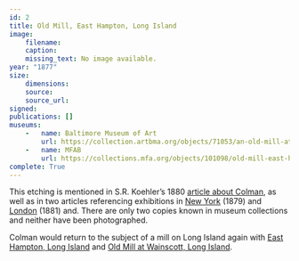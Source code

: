 ```yaml
---
id: 2
title: Old Mill, East Hampton, Long Island
image:
    filename: 
    caption: 
    missing_text: No image available.
year: "1877"
size:
    dimensions: 
    source: 
    source_url: 
signed: 
publications: []
museums: 
    -   name: Baltimore Museum of Art
        url: https://collection.artbma.org/objects/71053/an-old-mill-at-east-hampton-li
    -   name: MFAB
        url: https://collections.mfa.org/objects/101098/old-mill-east-hampton-li
complete: True
---
```

This etching is mentioned in S.R. Koehler’s 1880 [article about Colman](https://www.jstor.org/stable/20559686), as well as in two articles referencing exhibitions in [New York](https://www.loc.gov/resource/sn83030313/1879-12-08/ed-1/?sp=6&q=%22samuel+colman%22&r=0.392,0.724,0.316,0.2,0) (1879) and [London](https://www.google.com/books/edition/The_Art_Journal/gxQYV1SDwvMC?gbpv=1) (1881) and. There are only two copies known in museum collections and neither have been photographed.

Colman would return to the subject of a mill on Long Island again with [East Hampton, Long Island](#31) and [Old Mill at Wainscott, Long Island](#19).